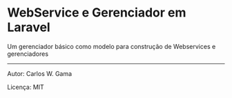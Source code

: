 # WebService e Gerenciador em Laravel

Um gerenciador básico como modelo para construção de Webservices e gerenciadores 

-----
Autor: Carlos W. Gama

Licença: MIT